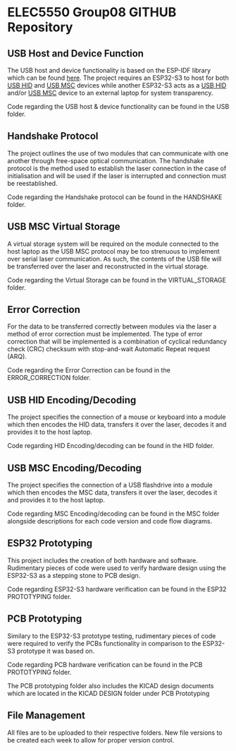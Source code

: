 # ELEC5550 Group08 GITHUB Repository

## USB Host and Device Function
The USB host and device functionality is based on the ESP-IDF library which can be found [here](https://github.com/espressif/esp-idf?tab=readme-ov-file). 
The project requires an ESP32-S3 to host for both [USB HID](https://github.com/espressif/esp-idf/tree/master/examples/peripherals/usb/host/hid) and [USB MSC](https://github.com/espressif/esp-idf/tree/master/examples/peripherals/usb/host/msc) devices while another ESP32-S3 acts as a [USB HID](https://github.com/espressif/esp-idf/tree/master/examples/peripherals/usb/device/tusb_hid) and/or [USB MSC](https://github.com/espressif/esp-idf/tree/master/examples/peripherals/usb/device/tusb_msc) device to an external laptop for system transparency.

Code regarding the USB host & device functionality can be found in the USB folder.

## Handshake Protocol
The project outlines the use of two modules that can communicate with one another through free-space optical communication. The handshake protocol is the method used to establish the laser connection in the case of initialisation and will be used if the laser is interrupted and connection must be reestablished. 

Code regarding the Handshake protocol can be found in the HANDSHAKE folder.

## USB MSC Virtual Storage
A virtual storage system will be required on the module connected to the host laptop as the USB MSC protocol may be too strenuous to implement over serial laser communication. As such, the contents of the USB file will be transferred over the laser and reconstructed in the virtual storage.

Code regarding the Virtual Storage can be found in the VIRTUAL_STORAGE folder.

## Error Correction
For the data to be transferred correctly between modules via the laser a method of error correction must be implemented. The type of error correction that will be implemented is a combination of cyclical redundancy check (CRC) checksum with stop-and-wait Automatic Repeat request (ARQ).

Code regarding the Error Correction can be found in the ERROR_CORRECTION folder.

## USB HID Encoding/Decoding
The project specifies the connection of a mouse or keyboard into a module which then encodes the HID data, transfers it over the laser, decodes it and provides it to the host laptop.

Code regarding HID Encoding/decoding can be found in the HID folder.

## USB MSC Encoding/Decoding
The project specifies the connection of a USB flashdrive into a module which then encodes the MSC data, transfers it over the laser, decodes it and provides it to the host laptop.

Code regarding MSC Encoding/decoding can be found in the MSC folder alongside descriptions for each code version and code flow diagrams.

## ESP32 Prototyping
This project includes the creation of both hardware and software. Rudimentary pieces of code were used to verify hardware design using the ESP32-S3 as a stepping stone to PCB design.

Code regarding ESP32-S3 hardware verification can be found in the ESP32 PROTOTYPING folder.

## PCB Prototyping
Similary to the ESP32-S3 prototype testing, rudimentary pieces of code were required to verify the PCBs functionality in comparison to the ESP32-S3 prototype it was based on.

Code regarding PCB hardware verification can be found in the PCB PROTOTYPING folder.

The PCB prototyping folder also includes the KICAD design documents which are located in the KICAD DESIGN folder under PCB Prototyping

## File Management
All files are to be uploaded to their respective folders. New file versions to be created each week to allow for proper version control.
